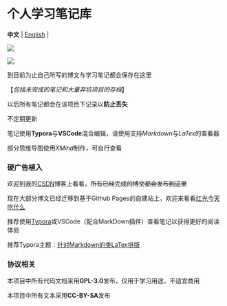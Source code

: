 # 个人学习笔记库

**中文** | [English](README_en.md) |

[![](https://img.shields.io/badge/license-GPL--3.0-blue)](https://github.com/redlightASl/Notes/blob/master/LICENSE)

[![](https://img.shields.io/badge/license-CC--BY--SA-red)]()

到目前为止自己所写的博文与学习笔记都会保存在这里

【*包括未完成的笔记和大量弃坑项目的存档*】

以后所有笔记都会在该项目下记录以**防止丢失**

不定期更新

笔记使用**Typora**与**VSCode**混合编辑，请使用支持*Markdown*与*LaTex*的查看器

部分思维导图使用*XMind*制作，可自行查看

### 硬广告植入

欢迎到我的[CSDN](https://blog.csdn.net/qq_40500005?spm=1011.2124.3001.5343)博客上看看，~~所有已经完成的博文都会发布到这里~~

现在大部分博文已经迁移到基于Github Pages的自建站上，欢迎来看看[红光今天吃什么](https://redlightasl.github.io/)

推荐使用[Typora](https://www.typora.io/)或VSCode（配合MarkDown插件）查看笔记以获得更好的阅读体验

推荐Typora主题：[针对Markdown的类LaTex排版](https://github.com/yfzhao20/Typora-markdown)

### 协议相关

本项目中所有代码文档采用**GPL-3.0**发布，仅用于学习用途，不适宜商用

本项目中所有文本采用**CC-BY-SA**发布

